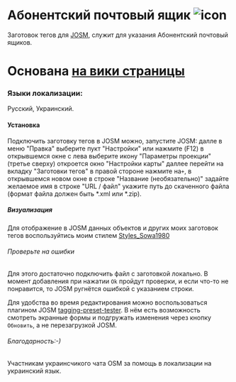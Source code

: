 # Абонентский почтовый ящик ![icon](https://github.com/Sowa1980/Subscriber_mailbox_preset/blob/master/letter_box.png) 
Заготовок тегов для [JOSM](https://josm.openstreetmap.de/), служит для указания Абонентский почтовый ящиков.
# Основана [на вики страницы](https://wiki.openstreetmap.org/wiki/RU:Tag:amenity%3Dletter_box)
### Языки локализации: 
Русский, Украинский.
#### Установка
Подключить заготовку тегов в JOSM можно, запустите JOSM: далле в меню "Правка" выберите пукт "Настройки" или нажмите (F12) в открывшемся окне с лева выберите икону "Параметры проекции" (третье сверху) откроется окно "Настройки карты" даллее перейти на вкладку "Заготовки тегов" в правой стороне нажмите на`+`, в открывшемся новом окне в строке "Название (необязательно)" задайте желаемое имя в строке "URL / файл" укажите путь до скаченного файла (формат файла должен быть *.xml или *.zip).
##### Визуализация 
Для отображение в JOSM данных объектов и других моих заготовок тегов воспользуйтись моим стилем [Styles_Sowa1980](https://github.com/Sowa1980/Styles_Sowa1980) 
###### Проверьте на ошибки
Для этого достаточно подключить файл с заготовкой локально. В момент добавления при нажатии `Ok` пройдут проверки, и если что-то не понравится, то JOSM ругнётся ошибкой с указанием строки.

Для удобства во время редактирования можно воспользоваться плагином JOSM [tagging-preset-tester](https://wiki.openstreetmap.org/wiki/JOSM/Plugins/tagging-preset-tester). В нём есть возможность смотреть экранные формы и подгружать изменения через кнопку `Обновить`, а не перезагрузкой JOSM.
###### Благодарность:-)
Участникам украинсчикого чата OSM за помощь в локализации на украинский язык.
